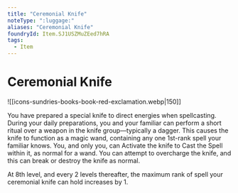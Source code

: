 ```yaml
---
title: "Ceremonial Knife"
noteType: ":luggage:"
aliases: "Ceremonial Knife"
foundryId: Item.SJ1USZMuZEed7hRA
tags:
  - Item
---
```


# Ceremonial Knife
![[icons-sundries-books-book-red-exclamation.webp|150]]

You have prepared a special knife to direct energies when spellcasting. During your daily preparations, you and your familiar can perform a short ritual over a weapon in the knife group—typically a dagger. This causes the knife to function as a magic wand, containing any one 1st-rank spell your familiar knows. You, and only you, can Activate the knife to Cast the Spell within it, as normal for a wand. You can attempt to overcharge the knife, and this can break or destroy the knife as normal.

At 8th level, and every 2 levels thereafter, the maximum rank of spell your ceremonial knife can hold increases by 1.
